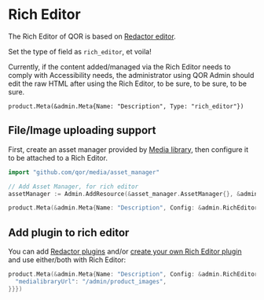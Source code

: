 # Rich Editor

The Rich Editor of QOR is based on [Redactor editor](https://imperavi.com/redactor/docs/).

Set the type of field as `rich_editor`, et voila!

Currently, if the content added/managed via the Rich Editor needs to comply with Accessibility needs, the administrator using QOR Admin should edit the raw HTML after using the Rich Editor, to be sure, to be sure, to be sure.

```
product.Meta(&admin.Meta{Name: "Description", Type: "rich_editor"})
```

## File/Image uploading support

First, create an asset manager provided by [Media library](/plugins/media-library.md), then configure it to be attached to a Rich Editor.

```go
import "github.com/qor/media/asset_manager"

// Add Asset Manager, for rich editor
assetManager := Admin.AddResource(&asset_manager.AssetManager{}, &admin.Config{Invisible: true})

product.Meta(&admin.Meta{Name: "Description", Config: &admin.RichEditorConfig{AssetManager: assetManager}})
```

## Add plugin to rich editor

You can add [Redactor plugins](https://imperavi.com/redactor/plugins/) and/or [create your own Rich Editor plugin](https://imperavi.com/redactor/docs/how-to-create-plugin/) and use either/both with Rich Editor:

```go
product.Meta(&admin.Meta{Name: "Description", Config: &admin.RichEditorConfig{AssetManager: assetManager, Plugins: []admin.RedactorPlugin{{Name: "medialibrary", Source: "/admin/assets/javascripts/qor_redactor_medialibrary.js"}}, Settings: map[string]interface{}{
  "medialibraryUrl": "/admin/product_images",
}}})
```
